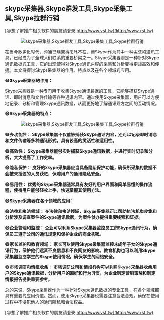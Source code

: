 ## **skype采集器,Skype群发工具,Skype采集工具,Skype拉群行销**

[😍想了解推广相关软件的朋友请登录 http://www.vst.tw](http://www.vst.tw)

 <center><img src="https://vst.tw/MP4/tuiguang/png/5.png" alt="skype采集器,Skype群发工具,Skype采集工具,Skype拉群行销"></center>

在当今数字化时代，沟通已经变得无处不在，而Skype作为其中一种主流的通讯工具，已经成为了全球人们联系的重要桥梁之一。Skype采集器则是一种针对Skype通讯数据的工具，它的出现使得对Skype通讯内容的采集和分析变得更加高效和便捷。本文将探讨Skype采集器的作用、特点以及在各个领域的应用。

**😄Skype采集器的作用：**

Skype采集器是一种专门用于收集Skype通讯数据的工具，它能够捕获Skype通话、即时消息和文件传输等各种通讯内容。通过使用Skype采集器，用户可以方便地记录、分析和管理Skype通讯数据，从而更好地了解通讯双方之间的互动情况。

**😄Skype采集器的特点：**

 <center><img src="https://vst.tw/MP4/tuiguang/png/6.png" alt="skype采集器,Skype群发工具,Skype采集工具,Skype拉群行销"></center>

**😄多功能性： Skype采集器不仅能够捕获Skype通话内容，还可以记录即时消息和文件传输等多种通讯形式，具有较高的灵活性和适用性。**

**😄高效性： Skype采集器能够实时捕获Skype通讯数据，并进行实时记录和分析，大大提高了工作效率。**

**😄隐私保护： 良好的Skype采集器应当具备隐私保护功能，确保所采集的数据不会被未授权的人员获取，保障用户的通讯隐私安全。**

**😄易用性： 优秀的Skype采集器通常具有友好的用户界面和简单易懂的操作流程，使得用户能够轻松上手，快速掌握其使用方法。**

**😄Skype采集器在各个领域的应用：**

**😄法律和执法领域： 在法律和执法领域，Skype采集器可以帮助执法机构收集和分析涉及调查案件的Skype通讯数据，为案件侦办提供重要线索和证据。**

**😄企业管理和监控： 企业可以利用Skype采集器监控员工的Skype通讯行为，确保员工遵守公司的通讯规定和保护企业的商业机密。**

**😄家长监护和教育领域： 家长可以使用Skype采集器监控未成年子女的Skype通讯行为，保护他们远离不良信息和不良网友的影响。教育机构也可以利用Skype采集器监控学生的Skype使用情况，确保学生的网络安全。**

**😄市场调研和情报收集： 市场调研公司和情报机构可以利用Skype采集器收集用户的Skype通讯数据，分析用户的偏好和行为习惯，为企业制定营销策略和制定情报报告提供重要参考。**

总的来说，Skype采集器作为一种针对Skype通讯数据的专业工具，在各个领域都具有重要的应用价值。然而，使用Skype采集器也需要注意合法合规，确保在使用过程中不侵犯他人的通讯隐私和合法权益。

[😍想了解推广相关软件的朋友请登录 http://www.vst.tw](http://www.vst.tw)



